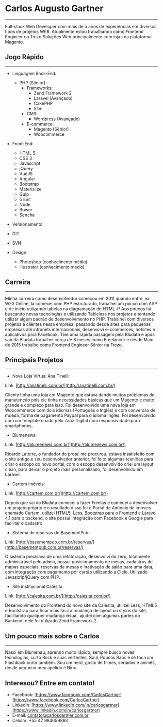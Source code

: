 # Carlos Augusto Gartner
_____

Full-stack Web Developer com mais de 5 anos de experiências em diversos tipos de projetos WEB. Atualmente estou trabalhando como Frontend Engineer na Trezo Soluções Web principalmente com lojas da plataforma Magento.

## Jogo Rápido
_____

* Linguagem Back-End:
  * PHP (Sênior)
    * Frameworks:
      * Zend Framework 2
      * Laravel (Avançado)
      * CakePHP
      * Slim
    * CMS:
      * Wordpress (Avançado)
    * E-commerce:
      * Magento (Sênior)
      * Woocommerce

* Front-End:
  * HTML 5
  * CSS 3
  * Javascript
   * jQuery
   * VueJS
   * Angular
  * Bootstrap
  * Materialize
  * Gulp
  * Grunt
  * Node
  * Bower
  * Sencha

* Versionamento:
 * GIT
 * SVN

* Design:
  * Photoshop (conhecimento médio)
  * Illustrator (conhecimento médio)

## Carreira
_____

Minha carreira como desenvolvedor começou em 2011 quando entrei na WE3 Online, lá comecei com PHP estruturado, trabalhei um pouco com ASP e de início utilizando tabelas na diagramação do HTML :P
Aos poucos fui buscando novas tecnologias e utilizando Tableless nos projetos e tentando utilizar algum padrão de desenvolvimento no PHP. Trabalhei com diversos projetos e clientes nessa empresa, passando desde sites para pequenas empresas até intranets internacionais, desenvolvi e-commerces, hotsites e aplicativos para Facebook. Tive uma rápida passagem pela Bludata e após sair da Bludata trabalhei cerca de 8 meses como Freelancer e desde Maio de 2015 trabalho como Frontend Engineer Sênior na Trezo.

## Principais Projetos
_____

* Nova Loja Virtual Ana Tinelli: 

Link: [http://anatinelli.com.br/](http://anatinelli.com.br/)

Cliente tinha uma loja em Magento que estava dando muitos problemas de manutenção pois ele tinha necessidades básicas que um Magento é muito grande e complexo para isso.
Foi desenvolvido uma nova loja em Woocommerce com dois idiomas (Português e Inglês) e com conversão de moeda, forma de pagamento Paypal para o idioma Inglês.
Foi desenvolvido com um template criado pela Zaaz Digital com responsividade para smartphones.

* Blumenews: 

Link: [http://blumenews.com.br/](http://blumenews.com.br/)

Ricardo Latorre, o fundador do protal me procurou, estava insatisfeito com o site antigo e seu desenvolvedor anterior, foi feito algumas reuniões para criar o escopo do novo portal, com o escopo desenvolvido criei um layout clean, para deixar o projeto mais personalizado, foi desenvolvido em Laravel.

* Cartem Imóveis: 

Link: [http://cartem.com.br/](http://cartem.com.br/)

Depois que sai da Bludata comecei a fazer Freelas e comecei a desenvolver um projeto próprio e o resultado disso foi o Portal de Anúncio de imóveis chamado Cartem, utilizei HTML5, Less, Bootstrap para o Frontend e Laravel 4.1 para o backend, o site possui integração com Facebook e Google para facilitar o cadastro.

* Sistema de reservas do BasementPub: 

Link: [http://basementpub.com.br/reservas/](http://basementpub.com.br/reservas/)

O sistema precisava de uma refatoração, desenvolvi do zero, totalmente administrável pelo admin, possui posicionamento de mesas, cadastros de mapas especiais, reservas de mesas e inativação de salão para uma data, com integração com pagamento por cartão utilizando a Cielo. Utilizado Javascrip/jQuery com PHP.

* Site institucional Calesita: 

Link: [http://calesita.com.br/](http://calesita.com.br/)

Desenvolvimento do Frontend do novo site da Calesita, utilizei Less, HTML5 e Bootstrap para ficar mais fácil a mudança de layout ou stylos do site, facilitando qualquer mudança visual, ajudei com algumas partes do Backend, nele foi utilizado Zend Framework 2.


## Um pouco mais sobre o Carlos
_____

Nasci em Blumenau, aprendo muito rápido, sempre busco novas tecnologias, curto Rock e suas vertentes, Soul, Poucos Raps e se toca um Flashback curto também. Sou um nerd, gosto de filmes, seriados e animês, desde pequeno meu apelido é Nino.

## Interesou? Entre em contato!

* Facebook: [https://www.facebook.com/CarlosGartner](https://www.facebook.com/CarlosGartner)
* Linkedin: [https://www.linkedin.com/in/carlosgartner](https://www.linkedin.com/in/carlosgartner)
* E-mail: contato@carlosgartner.com.br
* Celular: +55 47 984059893


